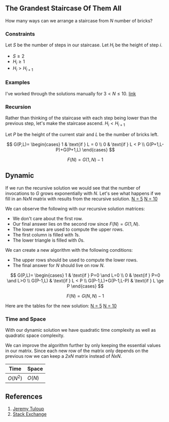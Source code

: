 ## The Grandest Staircase Of Them All

How many ways can we arrange a staircase from *N* number of bricks?

### Constraints
Let *S* be the number of steps in our staircase.
Let *H<sub>i</sub>* be the height of step *i*.
- $S \ge 2$
- $H_i \ge 1$
- $H_i \gt H_{i+1}$

### Examples
I've worked through the solutions manually for $3 \lt N \le 10$. [link](manual.md)

### Recursion
Rather than thinking of the staircase with each step being lower than the previous step, let's make the staircase ascend. $H_i \lt H_{i+1}$

Let *P* be the height of the current stair and *L* be the number of bricks left.

$$
G(P,L)=
\begin{cases}
1 & \text{if } L = 0 \\
0 & \text{if } L < P \\
G(P+1,L-P)+G(P+1,L)
\end{cases}
$$

$$
F(N) = G(1, N)-1
$$

## Dynamic
If we run the recursive solution we would see that the number of invocations to *G* grows exponentially with *N*. Let's see what happens if we fill in an *NxN* matrix with results from the recursive solution.
[N = 5](tables/table-05-recursive.md)
[N = 10](tables/table-10-recursive.md)

We can observe the following with our recursive solution matrices:
- We don't care about the first row.
- Our final answer lies on the second row since $F(N) = G(1, N)$.
- The lower rows are used to compute the upper rows.
- The first column is filled with *1*s.
- The lower triangle is filled with *0*s.

We can create a new algorithm with the following conditions:
- The upper rows should be used to compute the lower rows.
- The final answer for *N* should live on row *N*.

$$
G(P,L)=
\begin{cases}
1 & \text{if } P=0 \and L=0 \\
0 & \text{if } P=0 \and L>0 \\
G(P-1,L) & \text{if } L < P \\
G(P-1,L)+G(P-1,L-P) & \text{if } L \ge P
\end{cases}
$$

$$
F(N) = G(N, N)-1
$$

Here are the tables for the new solution:
[N = 5](tables/table-05-dynamic.md)
[N = 10](tables/table-10-dynamic.md)

### Time and Space
With our dynamic solution we have quadratic time complexity as well as quadratic space complexity.

We can improve the algorithm further by only keeping the essential values in our matrix. Since each new row of the matrix only depends on the previous row we can keep a *2xN* matrix instead of *NxN*.

| Time     | Space  |
| -------- | ------ |
| $O(N^2)$ | $O(N)$ |

## References
1. [Jeremy Tuloup][ref1]
2. [Stack Exchange][ref2]

[ref1]: https://jtp.io/2016/07/26/dynamic-programming-python.html
[ref2]: https://math.stackexchange.com/questions/2055775/finding-all-possible-designs-for-a-staircase
